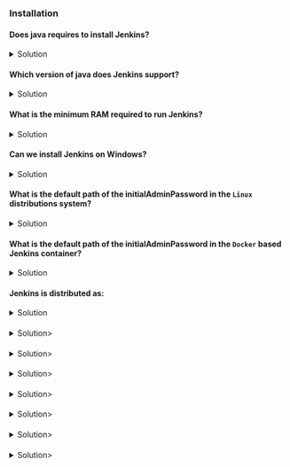 ### Installation

#### Does java requires to install Jenkins?

<Details>
<summary>Solution</summary>
Yes, It's mandatory.<br>
https://www.jenkins.io/doc/book/installing/linux/#prerequisites
</Details>

#### Which version of java does Jenkins support?

<Details>
<summary>Solution</summary>
In java, between 8 to 12. It supports only 8 and 11.<br>
https://www.jenkins.io/doc/administration/requirements/java/#java-requirements
</Details>

#### What is the minimum RAM required to run Jenkins?

<Details>
<summary>Solution</summary>
Minimum 256MB of RAM required to run Jenkins.<br>
https://www.jenkins.io/doc/book/installing/linux/#prerequisites
</Details>

#### Can we install Jenkins on Windows?

<Details>
<summary>Solution</summary>
Yes, we can install Jenkins on Windows.<br>
https://www.jenkins.io/doc/book/installing/windows/#windows
</Details>  

#### What is the default path of the initialAdminPassword in the `Linux` distributions system?

<Details>
<summary>Solution</summary>
Default path is /var/lib/jenkins/secrets/. <br>
https://www.jenkins.io/doc/book/installing/linux/#unlocking-jenkins
</Details>

#### What is the default path of the initialAdminPassword in the `Docker` based Jenkins container?

<Details>
<summary>Solution</summary>
Default path is /var/jenkins_home/secrets/. <br>
https://www.jenkins.io/doc/book/installing/docker/#unlocking-jenkins
</Details>

#### Jenkins is distributed as:

<Details>
<summary>Solution</summary>
  <b>(a.)</b> OS native packages (RPM, DEB ...)/Windows (MSI Installer) <b>(b.)</b> WAR (Web Application Archive/Web Application Resource) File <b>(c.)</b> Docker Image <b>(d.)</b> Cloud Templates (Azure, AWS, GCP) <br>
https://www.jenkins.io/download/#downloading-jenkins
</Details>

####

<Details>
  <summary>Solution></summary>
  
  </Details>

####

<Details>
  <summary>Solution></summary>
  
  </Details>

####

<Details>
  <summary>Solution></summary>
  
  </Details>

####

<Details>
  <summary>Solution></summary>
  
  </Details>

####

<Details>
  <summary>Solution></summary>
  
  </Details>

####

<Details>
  <summary>Solution></summary>
  
  </Details>

####

<Details>
  <summary>Solution></summary>
  
  </Details>


















